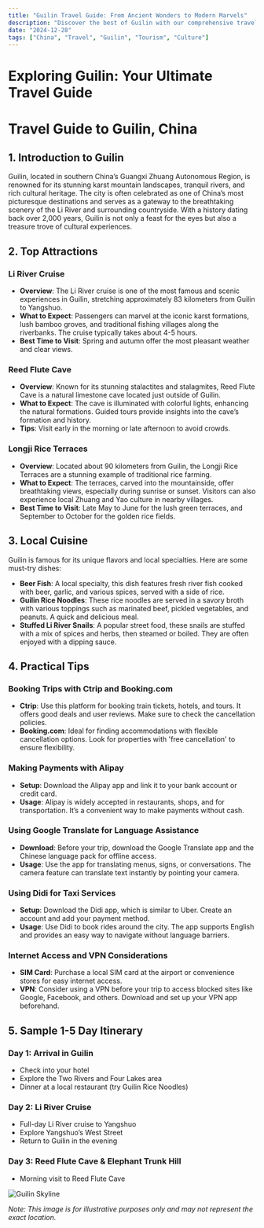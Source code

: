 ```yaml
---
title: "Guilin Travel Guide: From Ancient Wonders to Modern Marvels"
description: "Discover the best of Guilin with our comprehensive travel guide. Explore top attractions, savor local cuisine, and get insider tips for an unforgettable Chinese adventure."
date: "2024-12-28"
tags: ["China", "Travel", "Guilin", "Tourism", "Culture"]
---
```


# Exploring Guilin: Your Ultimate Travel Guide

# Travel Guide to Guilin, China

## 1. Introduction to Guilin
Guilin, located in southern China’s Guangxi Zhuang Autonomous Region, is renowned for its stunning karst mountain landscapes, tranquil rivers, and rich cultural heritage. The city is often celebrated as one of China’s most picturesque destinations and serves as a gateway to the breathtaking scenery of the Li River and surrounding countryside. With a history dating back over 2,000 years, Guilin is not only a feast for the eyes but also a treasure trove of cultural experiences.

## 2. Top Attractions

### Li River Cruise
- **Overview**: The Li River cruise is one of the most famous and scenic experiences in Guilin, stretching approximately 83 kilometers from Guilin to Yangshuo.
- **What to Expect**: Passengers can marvel at the iconic karst formations, lush bamboo groves, and traditional fishing villages along the riverbanks. The cruise typically takes about 4-5 hours.
- **Best Time to Visit**: Spring and autumn offer the most pleasant weather and clear views.

### Reed Flute Cave
- **Overview**: Known for its stunning stalactites and stalagmites, Reed Flute Cave is a natural limestone cave located just outside of Guilin.
- **What to Expect**: The cave is illuminated with colorful lights, enhancing the natural formations. Guided tours provide insights into the cave’s formation and history.
- **Tips**: Visit early in the morning or late afternoon to avoid crowds.

### Longji Rice Terraces
- **Overview**: Located about 90 kilometers from Guilin, the Longji Rice Terraces are a stunning example of traditional rice farming.
- **What to Expect**: The terraces, carved into the mountainside, offer breathtaking views, especially during sunrise or sunset. Visitors can also experience local Zhuang and Yao culture in nearby villages.
- **Best Time to Visit**: Late May to June for the lush green terraces, and September to October for the golden rice fields.

## 3. Local Cuisine
Guilin is famous for its unique flavors and local specialties. Here are some must-try dishes:

- **Beer Fish**: A local specialty, this dish features fresh river fish cooked with beer, garlic, and various spices, served with a side of rice.
- **Guilin Rice Noodles**: These rice noodles are served in a savory broth with various toppings such as marinated beef, pickled vegetables, and peanuts. A quick and delicious meal.
- **Stuffed Li River Snails**: A popular street food, these snails are stuffed with a mix of spices and herbs, then steamed or boiled. They are often enjoyed with a dipping sauce.

## 4. Practical Tips

### Booking Trips with Ctrip and Booking.com
- **Ctrip**: Use this platform for booking train tickets, hotels, and tours. It offers good deals and user reviews. Make sure to check the cancellation policies.
- **Booking.com**: Ideal for finding accommodations with flexible cancellation options. Look for properties with 'free cancellation' to ensure flexibility.

### Making Payments with Alipay
- **Setup**: Download the Alipay app and link it to your bank account or credit card. 
- **Usage**: Alipay is widely accepted in restaurants, shops, and for transportation. It’s a convenient way to make payments without cash.

### Using Google Translate for Language Assistance
- **Download**: Before your trip, download the Google Translate app and the Chinese language pack for offline access.
- **Usage**: Use the app for translating menus, signs, or conversations. The camera feature can translate text instantly by pointing your camera.

### Using Didi for Taxi Services
- **Setup**: Download the Didi app, which is similar to Uber. Create an account and add your payment method.
- **Usage**: Use Didi to book rides around the city. The app supports English and provides an easy way to navigate without language barriers.

### Internet Access and VPN Considerations
- **SIM Card**: Purchase a local SIM card at the airport or convenience stores for easy internet access.
- **VPN**: Consider using a VPN before your trip to access blocked sites like Google, Facebook, and others. Download and set up your VPN app beforehand.

## 5. Sample 1-5 Day Itinerary

### Day 1: Arrival in Guilin
- Check into your hotel
- Explore the Two Rivers and Four Lakes area
- Dinner at a local restaurant (try Guilin Rice Noodles)

### Day 2: Li River Cruise
- Full-day Li River cruise to Yangshuo
- Explore Yangshuo’s West Street
- Return to Guilin in the evening

### Day 3: Reed Flute Cave & Elephant Trunk Hill
- Morning visit to Reed Flute Cave

<img src="https://source.unsplash.com/1600x900/?Guilin,cityscape" alt="Guilin Skyline" loading="lazy">

*Note: This image is for illustrative purposes only and may not represent the exact location.*

